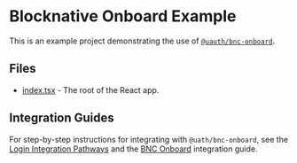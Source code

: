 # Blocknative Onboard Example

This is an example project demonstrating the use of [`@uauth/bnc-onboard`](../../packages/bnc-onboard/).

## Files

- [index.tsx](./src/index.tsx) - The root of the React app.

## Integration Guides

For step-by-step instructions for integrating with `@uath/bnc-onboard`, see the [Login Integration Pathways](https://docs.unstoppabledomains.com/login-with-unstoppable/get-started-login/integration-pathways/) and the [BNC Onboard](https://docs.unstoppabledomains.com/login-with-unstoppable/login-integration-guides/bnc-onboard-guide/) integration guide.
